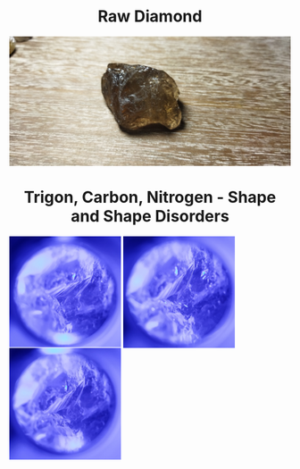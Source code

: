 <h1 align="center">Raw Diamond</h1>

<img src="https://raw.githubusercontent.com/meforce/raw-diamond/main/images/IMG_20220707_122604-1.jpg" align="center"/>

<h1 align="center">Trigon, Carbon, Nitrogen - Shape and Shape Disorders</h1>

<img src="https://raw.githubusercontent.com/meforce/raw-diamond/main/images/IMG_20220716_121102-2.jpg" width="200" align="center"/>
<img src="https://raw.githubusercontent.com/meforce/raw-diamond/main/images/IMG_20220716_121113-2.jpg" width="200" align="center"/>
<img src="https://raw.githubusercontent.com/meforce/raw-diamond/main/images/IMG_20220716_121133-2.jpg" width="200" align="center"/>
